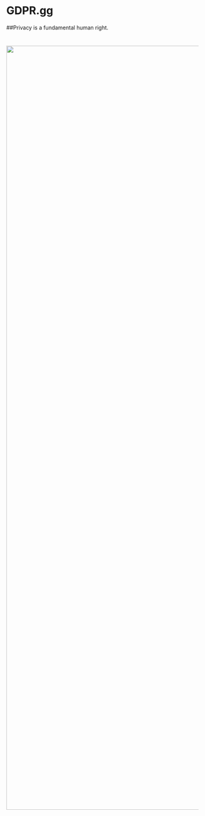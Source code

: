 # GDPR.gg
##Privacy is a fundamental human right.

<h1 align="center"><img src="https://i.imgur.com/lbJt9jc.png" alt="commits" width="2000" /></a></h1>

